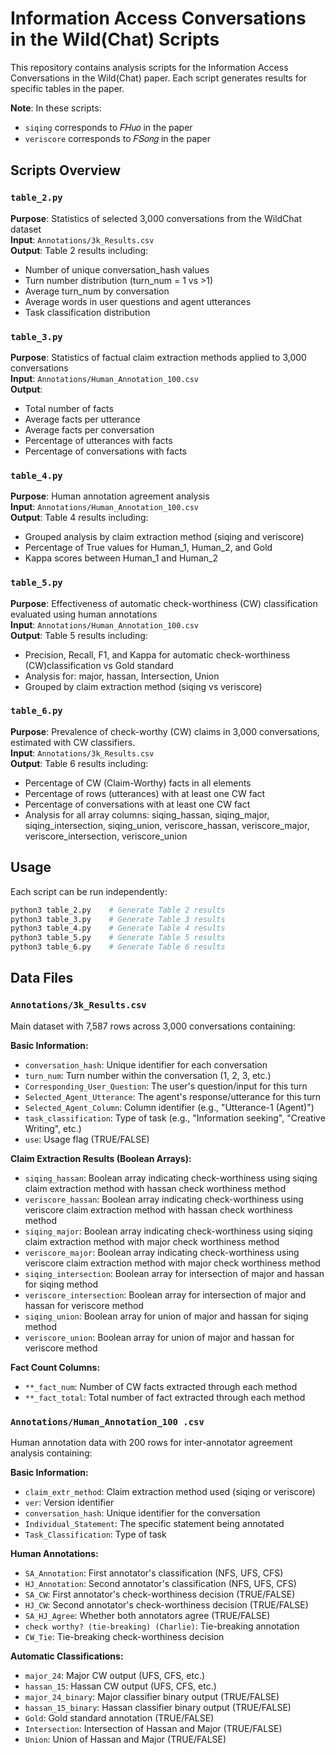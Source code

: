 # Information Access Conversations in the Wild(Chat) Scripts

This repository contains analysis scripts for the Information Access Conversations in the Wild(Chat) paper. Each script generates results for specific tables in the paper.

**Note**: In these scripts:
- `siqing` corresponds to 𝐹𝐻𝑢𝑜 in the paper
- `veriscore` corresponds to 𝐹𝑆𝑜𝑛𝑔 in the paper

## Scripts Overview

### `table_2.py`
**Purpose**: Statistics of selected 3,000 conversations from the WildChat dataset  
**Input**: `Annotations/3k_Results.csv`  
**Output**: Table 2 results including:
- Number of unique conversation_hash values
- Turn number distribution (turn_num = 1 vs >1)
- Average turn_num by conversation
- Average words in user questions and agent utterances
- Task classification distribution

### `table_3.py`
**Purpose**: Statistics of factual claim extraction methods applied to 3,000 conversations  
**Input**: `Annotations/Human_Annotation_100.csv`  
**Output**: 
- Total number of facts
- Average facts per utterance
- Average facts per conversation
- Percentage of utterances with facts
- Percentage of conversations with facts


### `table_4.py`
**Purpose**: Human annotation agreement analysis  
**Input**: `Annotations/Human_Annotation_100.csv`  
**Output**: Table 4 results including:
- Grouped analysis by claim extraction method (siqing and veriscore)
- Percentage of True values for Human_1, Human_2, and Gold
- Kappa scores between Human_1 and Human_2


### `table_5.py`
**Purpose**: Effectiveness of automatic check-worthiness (CW) classification evaluated using human annotations  
**Input**: `Annotations/Human_Annotation_100.csv`  
**Output**: Table 5 results including:
- Precision, Recall, F1, and Kappa for automatic check-worthiness (CW)classification  vs Gold standard
- Analysis for: major, hassan, Intersection, Union
- Grouped by claim extraction method (siqing vs veriscore)

### `table_6.py`
**Purpose**: Prevalence of check-worthy (CW) claims in 3,000 conversations, estimated with CW classifiers.   
**Input**: `Annotations/3k_Results.csv`  
**Output**: Table 6 results including:
- Percentage of CW (Claim-Worthy) facts in all elements
- Percentage of rows (utterances) with at least one CW fact
- Percentage of conversations with at least one CW fact
- Analysis for all array columns: siqing_hassan, siqing_major, siqing_intersection, siqing_union, veriscore_hassan, veriscore_major, veriscore_intersection, veriscore_union

## Usage

Each script can be run independently:

```bash
python3 table_2.py    # Generate Table 2 results
python3 table_3.py    # Generate Table 3 results
python3 table_4.py    # Generate Table 4 results
python3 table_5.py    # Generate Table 5 results
python3 table_6.py    # Generate Table 6 results
```

## Data Files

### `Annotations/3k_Results.csv`
Main dataset with 7,587 rows across 3,000 conversations containing:

**Basic Information:**
- `conversation_hash`: Unique identifier for each conversation
- `turn_num`: Turn number within the conversation (1, 2, 3, etc.)
- `Corresponding_User_Question`: The user's question/input for this turn
- `Selected_Agent_Utterance`: The agent's response/utterance for this turn
- `Selected_Agent_Column`: Column identifier (e.g., "Utterance-1 (Agent)")
- `task_classification`: Type of task (e.g., "Information seeking", "Creative Writing", etc.)
- `use`: Usage flag (TRUE/FALSE)

**Claim Extraction Results (Boolean Arrays):**
- `siqing_hassan`: Boolean array indicating check-worthiness using siqing claim extraction method with hassan check worthiness method
- `veriscore_hassan`: Boolean array indicating check-worthiness using veriscore claim extraction method with hassan check worthiness method
- `siqing_major`: Boolean array indicating check-worthiness using siqing claim extraction method with major check worthiness method
- `veriscore_major`: Boolean array indicating check-worthiness using veriscore claim extraction method with major check worthiness method
- `siqing_intersection`: Boolean array for intersection of major and hassan for siqing method
- `veriscore_intersection`: Boolean array for intersection of major and hassan for veriscore method
- `siqing_union`: Boolean array for union of major and hassan for siqing method
- `veriscore_union`: Boolean array for union of major and hassan for veriscore method

**Fact Count Columns:**
- `**_fact_num`: Number of CW facts extracted through each method
- `**_fact_total`: Total number of fact extracted through each method

### `Annotations/Human_Annotation_100 .csv`
Human annotation data with 200 rows for inter-annotator agreement analysis containing:

**Basic Information:**
- `claim_extr_method`: Claim extraction method used (siqing or veriscore)
- `ver`: Version identifier
- `conversation_hash`: Unique identifier for the conversation
- `Individual_Statement`: The specific statement being annotated
- `Task_Classification`: Type of task

**Human Annotations:**
- `SA_Annotation`: First annotator's classification (NFS, UFS, CFS)
- `HJ_Annotation`: Second annotator's classification (NFS, UFS, CFS)
- `SA_CW`: First annotator's check-worthiness decision (TRUE/FALSE)
- `HJ_CW`: Second annotator's check-worthiness decision (TRUE/FALSE)
- `SA_HJ_Agree`: Whether both annotators agree (TRUE/FALSE)
- `check worthy? (tie-breaking) (Charlie)`: Tie-breaking annotation
- `CW_Tie`: Tie-breaking check-worthiness decision

**Automatic Classifications:**
- `major_24`: Major CW output (UFS, CFS, etc.)
- `hassan_15`: Hassan CW output (UFS, CFS, etc.)
- `major_24_binary`: Major classifier binary output (TRUE/FALSE)
- `hassan_15_binary`: Hassan classifier binary output (TRUE/FALSE)
- `Gold`: Gold standard annotation (TRUE/FALSE)
- `Intersection`: Intersection of Hassan and Major (TRUE/FALSE)
- `Union`: Union of Hassan and Major (TRUE/FALSE)


